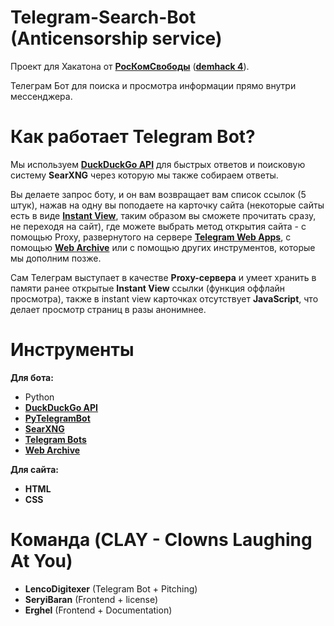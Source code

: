 # Telegram-Search-Bot (Anticensorship service)
Проект для Хакатона от [**РосКомСвободы**](https://roskomsvoboda.org/) ([**demhack 4**](https://demhack.ru/)).

Телеграм Бот для поиска и просмотра информации прямо внутри мессенджера.

# Как работает Telegram Bot?
Мы используем [**DuckDuckGo API**](https://api.duckduckgo.com/api) для быстрых ответов и поисковую систему **SearXNG** через которую мы также собираем ответы. 

Вы делаете запрос боту, и он вам возвращает вам список ссылок (5 штук), нажав на одну вы поподаете на карточку сайта (некоторые сайты есть в виде [**Instant View**](https://instantview.telegram.org/), таким образом вы сможете прочитать сразу, не переходя на сайт), где можете выбрать метод открытия сайта - с помощью Proxy, развернутого на сервере [**Telegram Web Apps**](https://core.telegram.org/bots/webapps), с помощью [**Web Archive**](https://archive.org/web/) или с помощью других инструментов, которые мы дополним позже.

Сам Телеграм выступает в качестве **Proxy-сервера** и умеет хранить в памяти ранее открытые **Instant View** ссылки (функция оффлайн просмотра), также в instant view карточках отсутствует **JavaScript**, что делает просмотр страниц в разы анонимнее.

# Инструменты
**Для бота:**
- Python
- [**DuckDuckGo API**](https://api.duckduckgo.com/api)
- [**PyTelegramBot**](https://github.com/eternnoir/pyTelegramBotAPI)
- [**SearXNG**](https://github.com/searxng/searxng) 
- [**Telegram Bots**](https://core.telegram.org/bots)
- [**Web Archive**](https://archive.org/web/)

**Для сайта:** 
- **HTML**
- **CSS**

# Команда (CLAY - Clowns Laughing At You)
- **LencoDigitexer** (Telegram Bot + Pitching)
- **SeryiBaran** (Frontend + license)
- **Erghel** (Frontend + Documentation)
